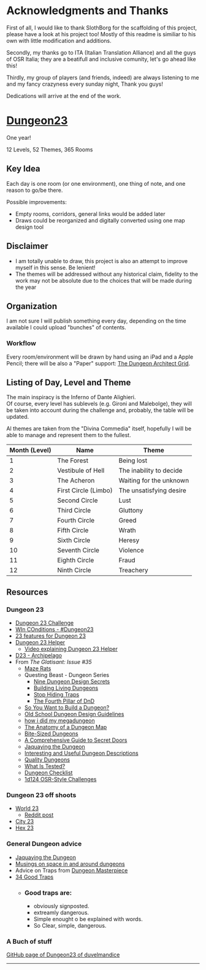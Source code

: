 # Acknowledgments and Thanks

First of all, I would like to thank SlothBorg for the scaffolding of this project, please have a look at his project too!
Mostly of this readme is similiar to his own with little modification and additions.

Secondly, my thanks go to ITA (Italian Translation Alliance) and all the guys of OSR Italia; they are a beatifull and inclusive comunity, let's go ahead like this!

Thirdly, my group of players (and friends, indeed) are always listening to me and my fancy crazyness every sunday night, Thank you guys!

Dedications will arrive at the end of the work.

# [Dungeon23](https://seanmccoy.substack.com/p/dungeon23)
One year!

12 Levels, 52 Themes, 365 Rooms

## Key Idea

Each day is one room (or one environment), one thing of note, and one reason to go/be there.

Possible improvements:
- Empty rooms, corridors, general links would be added later
- Draws could be reorganized and digitally converted using one map design tool

## Disclaimer
- I am totally unable to draw, this project is also an attempt to improve myself in this sense. Be lenient!
- The themes will be addressed without any historical claim, fidelity to the work may not be absolute due to the choices that will be made during the year

## Organization
I am not sure I will publish something every day, depending on the time available I could upload "bunches" of contents.

### Workflow
Every room/environment will be drawn by hand using an iPad and a Apple Pencil; there will be also a "Paper" support: [The Dungeon Architect Grid](https://zwgarth.itch.io/dungeon-workbook).  

## Listing of Day, Level and Theme

The main inspiracy is the Inferno of Dante Alighieri.  
Of course, every level has sublevels (e.g. Gironi and Malebolge), they will be taken into account during the challenge and, probably, the table will be updated.

Al themes are taken from the "Divina Commedia" itself, hopefully I will be able to manage and represent them to the fullest.

| Month (Level)  | Name       | Theme       |
| -------------- | ----------- | ----------- |
| 1 | The Forest | Being lost |
| 2 | Vestibule of Hell | The inability to decide |
| 3 | The Acheron  | Waiting for the unknown |
| 4 | First Circle (Limbo) | The unsatisfying desire |
| 5 | Second Circle | Lust |
| 6 | Third Circle | Gluttony |
| 7 | Fourth Circle | Greed |
| 8 | Fifth Circle | Wrath |
| 9 | Sixth Circle | Heresy |
| 10 | Seventh Circle | Violence |
| 11 | Eighth Circle | Fraud |
| 12 | Ninth Circle | Treachery |


## Resources

### Dungeon 23 

* [Dungeon 23 Challenge](https://followmeanddie.com/2022/12/09/dungeon-23-challenge/?utm_source=rss&utm_medium=rss&utm_campaign=dungeon-23-challenge)
* [WIn COnditions - #Dungeon23](https://seanmccoy.substack.com/p/dungeon23)
* [23 features for Dungeon 23](http://riseupcomus.blogspot.com/2022/12/23-dungeon-features-for-dungeon23.html)
* [Dungeon 23 Helper](https://hexedpress.itch.io/dungeon23-helper)
  * [Video explaining Dungeon 23 Helper](https://www.youtube.com/watch?v=3tdx0NWl34U)
* [D23 - Archipelago](https://d23archipelago.blogspot.com/)
* From *The Glatisant: Issue #35*
  * [Maze Rats](https://www.drivethrurpg.com/product/197158/Maze-Rats)
  * Questing Beast - Dungeon Series
    * [Nine Dungeon Design Secrets](https://www.youtube.com/watch?v=5tpRLEfKCTs)
    * [Building Living Dungeons](https://www.youtube.com/watch?v=rhZ3q2cSb2U)
    * [Stop Hiding Traps](https://www.youtube.com/watch?v=RY_IRqx5dtI)
    * [The Fourth Pillar of DnD](https://www.youtube.com/watch?v=2RBUR_gzsm0)
  * [So You Want to Build a Dungeon?](https://alldeadgenerations.blogspot.com/2021/03/so-you-want-to-build-dungeon.html)
  * [Old School Dungeon Design Guidelines](https://grognardia.blogspot.com/2009/02/old-school-dungeon-design-guidelines.html)
  * [how i did my megadungeon](http://swampofmonsters.blogspot.com/2020/05/how-i-did-my-megadungeon.html)
  * [The Anatomy of a Dungeon Map](https://beyondfomalhaut.blogspot.com/2020/05/blog-anatomy-of-dungeon-map.html)
  * [Bite-Sized Dungeons](https://traversefantasy.blogspot.com/2022/11/bite-sized-dungeons.html)
  * [A Comprehensive Guide to Secret Doors](https://goblinpunch.blogspot.com/2018/08/a-comprehensive-guide-to-secret-doors.html)
  * [Jaquaying the Dungeon ](https://thealexandrian.net/wordpress/13085/roleplaying-games/jaquaying-the-dungeon)
  * [Interesting and Useful Dungeon Descriptions](http://blog.trilemma.com/2014/10/interesting-and-useful-dungeon.html)
  * [Quality Dungeons](https://alexschroeder.ch/wiki/2010-02-05_Quality_Dungeons)
  * [What Is Tested?](https://goblinpunch.blogspot.com/2015/05/what-is-tested.html)
  * [Dungeon Checklist](https://goblinpunch.blogspot.com/2016/01/dungeon-checklist.html)
  * [1d124 OSR-Style Challenges](https://goblinpunch.blogspot.com/2016/03/1d135-osr-style-challenges.html)


### Dungeon 23 off shoots 

* [World 23](https://emeralddragonwrites.wordpress.com/2022/12/24/world23-an-alternate-dungeon23-challenge/)
  * [Reddit post](https://old.reddit.com/r/Dungeon23/comments/zuyd54/world23_an_alternative_worldbuildingfocused/)
* [City 23](https://old.reddit.com/r/Dungeon23/comments/zpzsqt/city23_resources/)
* [Hex 23](https://old.reddit.com/r/Dungeon23/comments/zt96ru/hex23_and_now_city23/)

### General Dungeon advice

* [Jaquaying the Dungeon ](https://thealexandrian.net/wordpress/13085/roleplaying-games/jaquaying-the-dungeon)
* [Musings on space in and around dungeons](https://old.reddit.com/r/Dungeon23/comments/zjazkh/musings_on_space_in_and_around_dungeons/)
* Advice on Traps from [Dungeon Masterpiece](https://www.youtube.com/watch?v=bJ5GFyWE4WI)
* [34 Good Traps](https://www.bastionland.com/2018/08/34-good-traps.html)
  * ### Good traps are:
    * obviously signposted.
    * extreamly dangerous.
    * Simple enought o be explained with words.
    * So Clear, simple, dangerous.

### A Buch of stuff

[GitHub page of Dungeon23 of duvelmandice](https://github.com/duvelmandice/dungeon23-resources)

---
